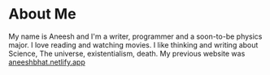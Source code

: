 # About Me

My name is Aneesh and I'm a writer, programmer and a soon-to-be physics major. I love reading and watching movies. I like thinking and writing about Science, The universe, existentialism, death. My previous website was [aneeshbhat.netlify.app](https://aneeshbhat.netlify.app/)